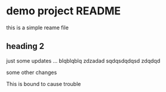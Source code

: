 
# demo project README

this is a simple reame file

## heading 2

just  some updates ... blqblqblq zdzadad sqdqsdqdqsd
zdqdqd

some other changes


This is bound to cause trouble